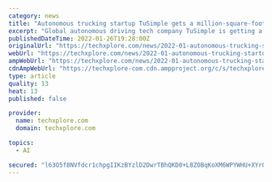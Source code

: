 ```yaml
---
category: news
title: "Autonomous trucking startup TuSimple gets a million-square-foot facility at AllianceTexas"
excerpt: "Global autonomous driving tech company TuSimple is getting a 1-million-square-foot facility at Hillwood's 27,000-acre AllianceTexas development in North Fort Worth. It will have l"
publishedDateTime: 2022-01-26T19:28:00Z
originalUrl: "https://techxplore.com/news/2022-01-autonomous-trucking-startup-tusimple-million-square-foot.html"
webUrl: "https://techxplore.com/news/2022-01-autonomous-trucking-startup-tusimple-million-square-foot.html"
ampWebUrl: "https://techxplore.com/news/2022-01-autonomous-trucking-startup-tusimple-million-square-foot.amp"
cdnAmpWebUrl: "https://techxplore-com.cdn.ampproject.org/c/s/techxplore.com/news/2022-01-autonomous-trucking-startup-tusimple-million-square-foot.amp"
type: article
quality: 13
heat: 13
published: false

provider:
  name: techxplore.com
  domain: techxplore.com

topics:
  - AI

secured: "l63O5f8NVfdcr1chpgIIKzBYzlD2DwrTBhQKD0+L8ZOBqKoXM6WPYWHU+XYrQ4LF1LdwYPFG0XJHBn9OON656j9wyVlyukfTZx9I/0S66wgR+e+dULo37eUiwRLB34uPixUtWR/F5C0TXO1WtLk5nMzuA31p6fOved0v5PGtQerWAphbwWGBYEhJAeUS5+jkC4cmXdmCUpKHAvwvk3QIMuossoGHVBjFe1V8tYf03nY/5WnIvPhKGckFqQyWQpfivBxaImHiJ92UO3owMVqYNRsicbRRaVxFTEvOXUr6/+XtrNz7uS3e8RKwBmtnCZt/77knLeEzUnedQi1ldv3UNOg/iI9ATBChnMt85bRkP/c=;T4uvXCZQ1ZawuNVyWfIYVA=="
---
```


